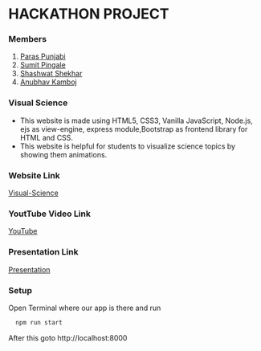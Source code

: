# HACKATHON PROJECT
### Members
1. [Paras Punjabi](https://www.github.com/Paras-Punjabi)
2. [Sumit Pingale](https://github.com/sspingale)
3. [Shashwat Shekhar](https://github.com/Shashwat7761)
4. [Anubhav Kamboj](https://github.com/ANUBHAVKAMBOJ) 

### Visual Science
* This website is made using HTML5, CSS3, Vanilla JavaScript, Node.js, ejs as view-engine, express module,Bootstrap as frontend library for HTML and CSS. 
* This website is helpful for students to visualize science topics by showing them animations.

### Website Link
[Visual-Science](https://visual-science-vjlm.onrender.com/)

### YoutTube Video Link
[YouTube](https://www.youtube.com/watch?v=QWObkdKvAis)

### Presentation Link
[Presentation](https://onedrive.live.com/view.aspx?resid=D30BD84550B33209!176&ithint=file%2cpptx&authkey=!AOSdTBy3EqYUmoQ)

### Setup
Open Terminal where our app is there and run 
```bash
  npm run start
```
After this goto http://localhost:8000

